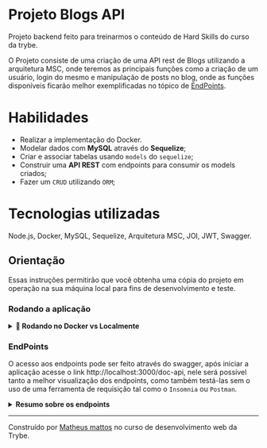 # Projeto Blogs API

Projeto backend feito para treinarmos o conteúdo de Hard Skills do curso da trybe.

O Projeto consiste de uma criação de uma API rest de Blogs utilizando a arquitetura MSC, onde teremos as principais funções como a criação de um usuário, login do mesmo e manipulação de posts no blog, onde as funções disponíveis ficarão melhor exemplificadas no tópico de [EndPoints](#endpoints).

# Habilidades

- Realizar a implementação do Docker.
- Modelar dados com **MySQL** através do **Sequelize**;
- Criar e associar tabelas usando `models` do `sequelize`;
- Construir uma **API REST** com endpoints para consumir os models criados;
- Fazer um `CRUD` utilizando `ORM`;

# Tecnologias utilizadas

Node.js, Docker, MySQL, Sequelize, Arquitetura MSC, JOI, JWT, Swagger.

## Orientação

Essas instruções permitirão que você obtenha uma cópia do projeto em operação na sua máquina local para fins de desenvolvimento e teste.

### Rodando a aplicação

<details>
  <summary><strong>🐋 Rodando no Docker vs Localmente</strong></summary>
  
  ## 👉 Com Docker
  
  1. Clone o repositório:
  
  ```
  git clone git@github.com:matheusmattos7/blogs-API.git
  ```
  
  2. Inicie a aplicação:
  
  ```
  docker-compose up -d --build
  ```
  3. A aplicação estará rodando na porta 3000, portanto, basta acessá-la em: http://localhost:3000
  
  4. Caso queira parar a aplicação execute o comando 
  
  ```
  docker-compose down
  ```
  
  ## 👉 Sem Docker

  1. Clone o repositório:
  
  ```
  git clone git@github.com:matheusmattos7/blogs-API.git
  ```
  2. Instale as dependências da aplicação:
  
  ```
  npm install
  ```
  3. Inicie a aplicação com o comando:
  
  ```
  npm start
  ```
  4. A aplicação estará rodando na porta 3000, portanto, basta acessá-la em: http://localhost:3000
  

  <br/>
</details>

### EndPoints

O acesso aos endpoints pode ser feito através do swagger, após iniciar a aplicação acesse o link http://localhost:3000/doc-api, nele será possível tanto a melhor visualização dos endpoints, como também testá-las sem o uso de uma ferramenta de requisição tal como o `Insomnia` ou `Postman`.

<details>
<summary><strong>Resumo sobre os endpoints</strong></summary>

- POST `/login` que deve receber no body os campos `email` e `password`.
- POST `/user` que deve receber no body os campos `displayName`, `email`, `password` e `image`.
- `A partir desse ponto todos os próximos endpoints requerem validação por token que foi gerado no login (e deve ser passado no header Authorization)`
- GET `/user` que retorna todos os usários cadastrados.
- GET `/user/:id` que retorna o usuário pertencente ao id passado por parâmetro.
- POST `/categories` que deve receber no body o campo `name` para o cadastro de uma nova categoria.
- GET `/categories` que retorna todas as categorias do banco de dados.
- POST `/post` que insere um novo post no banco de dados. Deve receber no body os campos `title`, `content` e um array `categoryIds` (contendo ids de categorias já cadastradas no banco de dados).
- GET `/post` que retorna todos os posts do banco de dados.
- GET `/post/:id` que retorna um post pelo id.
- PUT `/post/:id` que edita um post por id.
- DELETE `/post/:id` que deleta um post por id.
- DELETE `/user/me` que apaga o usuário logado do banco de dados.
- GET `/post/search?q=query` que pesquisa o termo passado na URL (substituindo a palavra query) nos títulos e/ou conteúdo dos posts cadastrados no banco de dados.
</details>

---
Construído por [Matheus mattos](https://gist.github.com/matheusmattos7) no curso de desenvolvimento web da Trybe.
